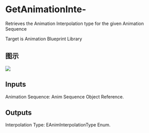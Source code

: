 # GetAnimationInte-

Retrieves the Animation Interpolation type for the given Animation Sequence

Target is Animation Blueprint Library

## 图示

![]($-20221218-17520446.png)

## Inputs

Animation Sequence: Anim Sequence Object Reference.  

## Outputs

Interpolation Type: EAnimInterpolationType Enum.

